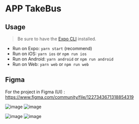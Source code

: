 # APP TakeBus

## Usage

> Be sure to have the [Expo CLI](https://docs.expo.io/workflow/expo-cli/) installed.

- Run on Expo: `yarn start` (recommend)
- Run on iOS: `yarn ios` or `npm run ios`
- Run on Android: `yarn android` or `npm run android`
- Run on Web: `yarn web` or `npm run web`

## Figma

For the project in Figma (UI) : https://www.figma.com/community/file/1227343671318854319

![image](https://user-images.githubusercontent.com/30882865/230915973-6a1a9a49-5feb-4896-a379-2b69b0a11b39.png) ![image](https://user-images.githubusercontent.com/30882865/230916542-902972ac-ac63-4dd1-8b76-f53e837d616a.png)

![image](https://user-images.githubusercontent.com/30882865/230917681-d88d8680-fd50-4b53-b68a-fd6de42985fc.png) ![image](https://user-images.githubusercontent.com/30882865/230917718-16b48d01-ebb1-4444-afed-959714a07461.png)

